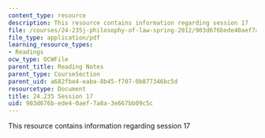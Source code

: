 ```yaml
---
content_type: resource
description: This resource contains information regarding session 17
file: /courses/24-235j-philosophy-of-law-spring-2012/903d676bede40aef7a8a3e667bb09c5c_MIT24_235JS12_Session17.pdf
file_type: application/pdf
learning_resource_types:
- Readings
ocw_type: OCWFile
parent_title: Reading Notes
parent_type: CourseSection
parent_uid: a682fbe4-eaba-8b45-f707-0b877346bc5d
resourcetype: Document
title: 24.235 Session 17
uid: 903d676b-ede4-0aef-7a8a-3e667bb09c5c
---
```

This resource contains information regarding session 17

